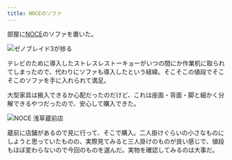 ```yaml
---
title: NOCEのソファ
---
```

部屋に[NOCE](https://www.noce.co.jp/)のソファを置いた。

![](https://lh6.googleusercontent.com/jzT_owQlFCewRJY4nZvHa2dMelg4qmDBpTE2HPWg6qv0fqLuNj0C4CALfJJhH5xdNQa-ne4gKsLnAwWvZHkjnDEAQzI3pc_kcFQJqS-lEuHN9fdHCeJacZnpfhSsb1GU317QOeIiY-zj5QW6mQ436YM "ゼノブレイド3が捗る")

テレビのために導入したストレスレストーキョーがいつの間にか作業机に取られてしまったので、代わりにソファも導入したという経緯。そこそこの値段でそこそこのソファを手に入れられて満足。

大型家具は搬入できるか心配だったのだけど、これは座面・背面・脚と細かく分解できるやつだったので、安心して購入できた。

![](https://lh3.googleusercontent.com/SbJmLyIN9IgJXI_Bn47oBYAFaTQlbCWc1E1iZ3l41w6lYMObIj3lIP15TkKj9ueuY_U_uYGOZXJsoqlud4ZFzgcidTbZ-Q1nhJqPmWrQpaX83DyQpWCbCLUdZCUfY7XL-L1a7c4zcN2SkuLChcFPENQ "NOCE 浅草蔵前店")

蔵前に店舗があるので見に行って、そこで購入。二人掛けぐらいの小さなものにしようと思っていたものの、実際見てみると三人掛けのものが良い感じで、値段もほぼ変わらないので今回のものを選んだ。実物を確認してみるのは大事だ。
